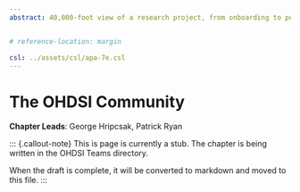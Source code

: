 ```yaml
---
abstract: 40,000-foot view of a research project, from onboarding to publishing


# reference-location: margin

csl: ../assets/csl/apa-7e.csl
---
```


# The OHDSI Community

**Chapter Leads**: George Hripcsak, Patrick Ryan

::: {.callout-note}
This is page is currently a stub.
The chapter is being written in the OHDSI Teams directory.

When the draft is complete,
it will be converted to markdown and moved to this file.
:::
